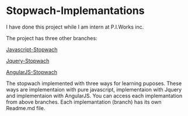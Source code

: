 # Stopwach-Implemantations

I have done this project while I am intern at P.I.Works inc.

The project has three other branches:

[Javascript-Stopwach](https://github.com/yusufarslanalp/Stopwach-Implemantations/tree/Javascript-Stopwach)

[Jquery-Stopwach](https://github.com/yusufarslanalp/Stopwach-Implemantations/tree/Jquery-Stopwach)

[AngularJS-Stopwach](https://github.com/yusufarslanalp/Stopwach-Implemantations/tree/AngularJS-Stopwach)

The stopwach implemented with three ways for learning puposes. These ways are implementaion with pure javascript, implementaion with Jquery and implementaion with AngularJS. You can access each implemantation from above branches. Each implemantation (branch) has its own Readme.md file.